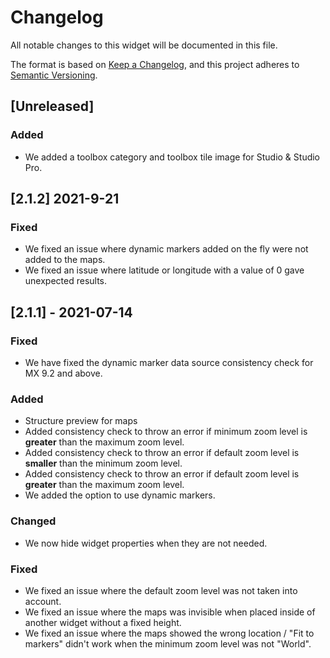 # Changelog
All notable changes to this widget will be documented in this file.

The format is based on [Keep a Changelog](https://keepachangelog.com/en/1.0.0/), and this project adheres to [Semantic Versioning](https://semver.org/spec/v2.0.0.html).

## [Unreleased]

### Added
 - We added a toolbox category and toolbox tile image for Studio & Studio Pro.

## [2.1.2] 2021-9-21

### Fixed
- We fixed an issue where dynamic markers added on the fly were not added to the maps.
- We fixed an issue where latitude or longitude with a value of 0 gave unexpected results.

## [2.1.1] - 2021-07-14

### Fixed
- We have fixed the dynamic marker data source consistency check for MX 9.2 and above.

### Added
- Structure preview for maps
- Added consistency check to throw an error if minimum zoom level is **greater** than the maximum zoom level.
- Added consistency check to throw an error if default zoom level is **smaller** than the minimum zoom level.
- Added consistency check to throw an error if default zoom level is **greater** than the maximum zoom level.
- We added the option to use dynamic markers.

### Changed
- We now hide widget properties when they are not needed.

### Fixed
- We fixed an issue where the default zoom level was not taken into account.
- We fixed an issue where the maps was invisible when placed inside of another widget without a fixed height.
- We fixed an issue where the maps showed the wrong location / "Fit to markers" didn't work when the minimum zoom level was not "World".
